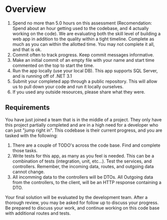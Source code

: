 # Overview

1. Spend no more than 5.0 hours on this assessment (Recomendation: Spend about an hour getting used to the codebase, and 4 actually working on the code). We are evaluating both the skill level of building a web app in addition to the quality within a tight timeline. Complete as much as you can within the allotted time. You may not complete it all, and that is ok.
2. Commit often to track progress. Keep commit messages informative.
3. Make an initial commit of an empty file with your name and start time commented on the top to start the time.
4. Run the app locally (use your local DB). This app supports SQL Server, and is running off of .NET 3.1
5. Submit your completed app through a public repository. This will allow us to pull down your code and run it locally ourselves.
6. If you used any outside resources, please share what they were. 

## Requirements

You have just joined a team that is in the middle of a project. They only have this project partially completed and are in a high need for a developer who can just "jump right in". This codebase is their current progress, and you are tasked with the following:

1. There are a couple of TODO's across the code base. Find and complete those tasks. 
2. Write tests for this app, as many as you feel is needed. This can be a combination of tests (integration, unit, etc...). Test the services, and controllers. Remember, the incoming data, routes, and outgoing data cannot change. 
3. All incomming data to the controllers will be DTOs. All Outgoing data from the controllers, to the client, will be an HTTP response containing a DTO. 


Your final solution will be evaluated by the development team. After a thorough review, you may be asked for follow up to discuss your progress. Be prepared to discuss your work, and continue working on this code base with additional routes and tests.